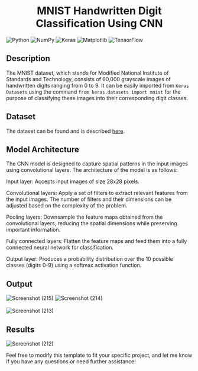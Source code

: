 <h1 align="center">MNIST Handwritten Digit Classification Using CNN</h1>



![Python](https://img.shields.io/badge/python-3670A0?style=for-the-badge&logo=python&logoColor=ffdd54) ![NumPy](https://img.shields.io/badge/numpy-%23013243.svg?style=for-the-badge&logo=numpy&logoColor=white) ![Keras](https://img.shields.io/badge/Keras-%23D00000.svg?style=for-the-badge&logo=Keras&logoColor=white) ![Matplotlib](https://img.shields.io/badge/Matplotlib-%23ffffff.svg?style=for-the-badge&logo=Matplotlib&logoColor=black) ![TensorFlow](https://img.shields.io/badge/TensorFlow-%23FF6F00.svg?style=for-the-badge&logo=TensorFlow&logoColor=white)

## Description
The MNIST dataset, which stands for Modified National Institute of Standards and Technology, consists of 60,000 grayscale images of handwritten digits ranging from 0 to 9. It can be easily imported from  `Keras Datasets` using the command    `from keras.datasets import mnist` for the purpose of classifying these images into their corresponding digit classes.

## Dataset
The dataset can be found and is described <a href="https://keras.io/api/datasets/mnist/">here</a>.

## Model Architecture
The CNN model is designed to capture spatial patterns in the input images using convolutional layers. The architecture of the model is as follows:

Input layer: Accepts input images of size 28x28 pixels.

Convolutional layers: Apply a set of filters to extract relevant features from the input images. The number of filters and their dimensions can be adjusted based on the complexity of the problem.

Pooling layers: Downsample the feature maps obtained from the convolutional layers, reducing the spatial dimensions while preserving important information.

Fully connected layers: Flatten the feature maps and feed them into a fully connected neural network for classification.

Output layer: Produces a probability distribution over the 10 possible classes (digits 0-9) using a softmax activation function.

## Output
![Screenshot (215)](https://github.com/PranavBawgikar/MNIST-digit-recognizer/assets/102728016/91236571-c04e-4382-a89c-b4cc81921280)
![Screenshot (214)](https://github.com/PranavBawgikar/MNIST-digit-recognizer/assets/102728016/1e8b2377-4991-4c18-a5dd-d8cbe971e095)<br><br>
![Screenshot (213)](https://github.com/PranavBawgikar/MNIST-digit-recognizer/assets/102728016/d7a1d587-8df2-4718-b314-6f3e6a466767)


## Results
![Screenshot (212)](https://github.com/PranavBawgikar/MNIST-digit-recognizer/assets/102728016/880a3d88-0b71-45e7-85d3-3b43dbc57244)


Feel free to modify this template to fit your specific project, and let me know if you have any questions or need further assistance!
